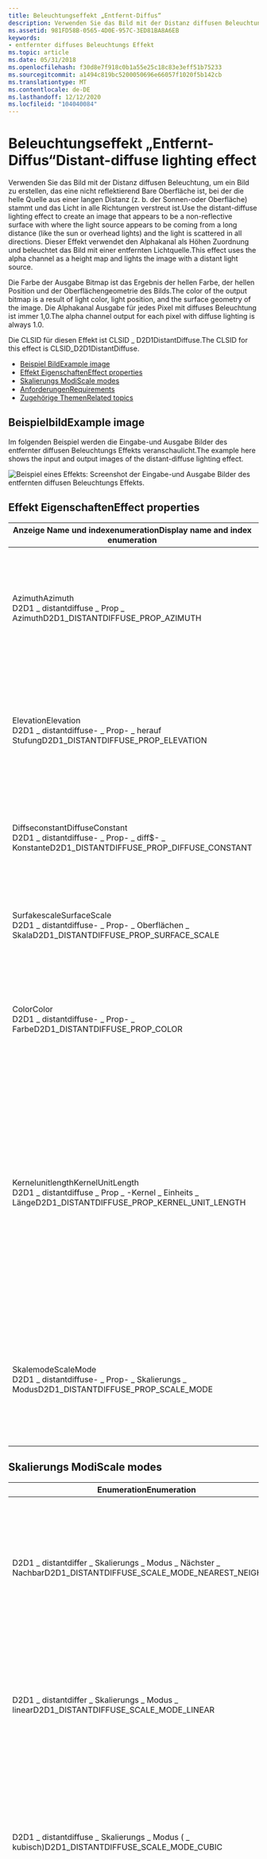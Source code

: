 ```yaml
---
title: Beleuchtungseffekt „Entfernt-Diffus“
description: Verwenden Sie das Bild mit der Distanz diffusen Beleuchtung, um ein Bild zu erstellen, das eine nicht reflektierend Bare Oberfläche ist, bei der die helle Quelle aus einer langen Distanz (z. b. der Sonnen-oder Oberfläche) stammt und das Licht in alle Richtungen verstreut ist.
ms.assetid: 981FD58B-0565-4D0E-957C-3ED81BA8A6EB
keywords:
- entfernter diffuses Beleuchtungs Effekt
ms.topic: article
ms.date: 05/31/2018
ms.openlocfilehash: f30d8e7f918c0b1a55e25c18c83e3eff51b75233
ms.sourcegitcommit: a1494c819bc5200050696e66057f1020f5b142cb
ms.translationtype: MT
ms.contentlocale: de-DE
ms.lasthandoff: 12/12/2020
ms.locfileid: "104040084"
---
```

# <a name="distant-diffuse-lighting-effect"></a><span data-ttu-id="1c893-104">Beleuchtungseffekt „Entfernt-Diffus“</span><span class="sxs-lookup"><span data-stu-id="1c893-104">Distant-diffuse lighting effect</span></span>

<span data-ttu-id="1c893-105">Verwenden Sie das Bild mit der Distanz diffusen Beleuchtung, um ein Bild zu erstellen, das eine nicht reflektierend Bare Oberfläche ist, bei der die helle Quelle aus einer langen Distanz (z. b. der Sonnen-oder Oberfläche) stammt und das Licht in alle Richtungen verstreut ist.</span><span class="sxs-lookup"><span data-stu-id="1c893-105">Use the distant-diffuse lighting effect to create an image that appears to be a non-reflective surface with where the light source appears to be coming from a long distance (like the sun or overhead lights) and the light is scattered in all directions.</span></span> <span data-ttu-id="1c893-106">Dieser Effekt verwendet den Alphakanal als Höhen Zuordnung und beleuchtet das Bild mit einer entfernten Lichtquelle.</span><span class="sxs-lookup"><span data-stu-id="1c893-106">This effect uses the alpha channel as a height map and lights the image with a distant light source.</span></span>

<span data-ttu-id="1c893-107">Die Farbe der Ausgabe Bitmap ist das Ergebnis der hellen Farbe, der hellen Position und der Oberflächengeometrie des Bilds.</span><span class="sxs-lookup"><span data-stu-id="1c893-107">The color of the output bitmap is a result of light color, light position, and the surface geometry of the image.</span></span> <span data-ttu-id="1c893-108">Die Alphakanal Ausgabe für jedes Pixel mit diffuses Beleuchtung ist immer 1,0.</span><span class="sxs-lookup"><span data-stu-id="1c893-108">The alpha channel output for each pixel with diffuse lighting is always 1.0.</span></span>

<span data-ttu-id="1c893-109">Die CLSID für diesen Effekt ist CLSID \_ D2D1DistantDiffuse.</span><span class="sxs-lookup"><span data-stu-id="1c893-109">The CLSID for this effect is CLSID\_D2D1DistantDiffuse.</span></span>

-   [<span data-ttu-id="1c893-110">Beispiel Bild</span><span class="sxs-lookup"><span data-stu-id="1c893-110">Example image</span></span>](#example-image)
-   [<span data-ttu-id="1c893-111">Effekt Eigenschaften</span><span class="sxs-lookup"><span data-stu-id="1c893-111">Effect properties</span></span>](#effect-properties)
-   [<span data-ttu-id="1c893-112">Skalierungs Modi</span><span class="sxs-lookup"><span data-stu-id="1c893-112">Scale modes</span></span>](#scale-modes)
-   [<span data-ttu-id="1c893-113">Anforderungen</span><span class="sxs-lookup"><span data-stu-id="1c893-113">Requirements</span></span>](#requirements)
-   [<span data-ttu-id="1c893-114">Zugehörige Themen</span><span class="sxs-lookup"><span data-stu-id="1c893-114">Related topics</span></span>](#related-topics)

## <a name="example-image"></a><span data-ttu-id="1c893-115">Beispielbild</span><span class="sxs-lookup"><span data-stu-id="1c893-115">Example image</span></span>

<span data-ttu-id="1c893-116">Im folgenden Beispiel werden die Eingabe-und Ausgabe Bilder des entfernter diffusen Beleuchtungs Effekts veranschaulicht.</span><span class="sxs-lookup"><span data-stu-id="1c893-116">The example here shows the input and output images of the distant-diffuse lighting effect.</span></span>

![Beispiel eines Effekts: Screenshot der Eingabe-und Ausgabe Bilder des entfernten diffusen Beleuchtungs Effekts.](images/distant-diffuse-example.png)

## <a name="effect-properties"></a><span data-ttu-id="1c893-118">Effekt Eigenschaften</span><span class="sxs-lookup"><span data-stu-id="1c893-118">Effect properties</span></span>



| <span data-ttu-id="1c893-119">Anzeige Name und indexenumeration</span><span class="sxs-lookup"><span data-stu-id="1c893-119">Display name and index enumeration</span></span>                                                      | <span data-ttu-id="1c893-120">BESCHREIBUNG</span><span class="sxs-lookup"><span data-stu-id="1c893-120">Description</span></span>                                                                                                                                                                                                                                                                                                                                                                                                                                                                                                                   |
|-----------------------------------------------------------------------------------------|-------------------------------------------------------------------------------------------------------------------------------------------------------------------------------------------------------------------------------------------------------------------------------------------------------------------------------------------------------------------------------------------------------------------------------------------------------------------------------------------------------------------------------|
| <span data-ttu-id="1c893-121">Azimuth</span><span class="sxs-lookup"><span data-stu-id="1c893-121">Azimuth</span></span><br/> <span data-ttu-id="1c893-122">D2D1 \_ distantdiffuse \_ Prop \_ Azimuth</span><span class="sxs-lookup"><span data-stu-id="1c893-122">D2D1\_DISTANTDIFFUSE\_PROP\_AZIMUTH</span></span><br/>                       | <span data-ttu-id="1c893-123">Der Richtungs Winkel der Lichtquelle in der XY-Ebene relativ zur X-Achse in der punktuturdirektionale Richtung.</span><span class="sxs-lookup"><span data-stu-id="1c893-123">The direction angle of the light source in the XY plane relative to the X-axis in the counter clock wise direction.</span></span> <span data-ttu-id="1c893-124">Die Einheiten liegen in Grad und müssen zwischen 0 und 360 Grad liegen.</span><span class="sxs-lookup"><span data-stu-id="1c893-124">The units are in degrees and must be between 0 and 360 degrees.</span></span><br/> <span data-ttu-id="1c893-125">Der Typ ist "float".</span><span class="sxs-lookup"><span data-stu-id="1c893-125">The type is FLOAT.</span></span><br/> <span data-ttu-id="1c893-126">Der Standardwert ist 0,0 f.</span><span class="sxs-lookup"><span data-stu-id="1c893-126">The default value is 0.0f.</span></span><br/>                                                                                                                                                                                                                                                            |
| <span data-ttu-id="1c893-127">Elevation</span><span class="sxs-lookup"><span data-stu-id="1c893-127">Elevation</span></span><br/> <span data-ttu-id="1c893-128">D2D1 \_ distantdiffuse- \_ Prop- \_ herauf Stufung</span><span class="sxs-lookup"><span data-stu-id="1c893-128">D2D1\_DISTANTDIFFUSE\_PROP\_ELEVATION</span></span><br/>                   | <span data-ttu-id="1c893-129">Der Richtungs Winkel der Lichtquelle in der YZ-Ebene relativ zur Y-Achse in der punktuturdirektionale Richtung.</span><span class="sxs-lookup"><span data-stu-id="1c893-129">The direction angle of the light source in the YZ plane relative to the Y-axis in the counter clock wise direction.</span></span> <span data-ttu-id="1c893-130">Die Einheiten liegen in Grad und müssen zwischen 0 und 360 Grad liegen.</span><span class="sxs-lookup"><span data-stu-id="1c893-130">The units are in degrees and must be between 0 and 360 degrees.</span></span> <br/> <span data-ttu-id="1c893-131">Der Typ ist "float".</span><span class="sxs-lookup"><span data-stu-id="1c893-131">The type is FLOAT.</span></span><br/> <span data-ttu-id="1c893-132">Der Standardwert ist 0,0 f.</span><span class="sxs-lookup"><span data-stu-id="1c893-132">The default value is 0.0f.</span></span><br/>                                                                                                                                                                                                                                                           |
| <span data-ttu-id="1c893-133">Diffseconstant</span><span class="sxs-lookup"><span data-stu-id="1c893-133">DiffuseConstant</span></span><br/> <span data-ttu-id="1c893-134">D2D1 \_ distantdiffuse- \_ Prop- \_ diff$- \_ Konstante</span><span class="sxs-lookup"><span data-stu-id="1c893-134">D2D1\_DISTANTDIFFUSE\_PROP\_DIFFUSE\_CONSTANT</span></span><br/>     | <span data-ttu-id="1c893-135">Das Verhältnis zwischen diffuses Reflektion und eingehender Lichtmenge.</span><span class="sxs-lookup"><span data-stu-id="1c893-135">The ratio of diffuse reflection to amount of incoming light.</span></span> <span data-ttu-id="1c893-136">Diese Eigenschaft muss zwischen 0 und 10.000 liegen und ist unitless.</span><span class="sxs-lookup"><span data-stu-id="1c893-136">This property must be between 0 and 10,000 and is unitless.</span></span> <br/> <span data-ttu-id="1c893-137">Der Typ ist "float".</span><span class="sxs-lookup"><span data-stu-id="1c893-137">The type is FLOAT.</span></span><br/> <span data-ttu-id="1c893-138">Der Standardwert ist 1.0 f.</span><span class="sxs-lookup"><span data-stu-id="1c893-138">The default value is 1.0f.</span></span><br/>                                                                                                                                                                                                                                                                                                                      |
| <span data-ttu-id="1c893-139">Surfakescale</span><span class="sxs-lookup"><span data-stu-id="1c893-139">SurfaceScale</span></span><br/> <span data-ttu-id="1c893-140">D2D1 \_ distantdiffuse- \_ Prop- \_ Oberflächen \_ Skala</span><span class="sxs-lookup"><span data-stu-id="1c893-140">D2D1\_DISTANTDIFFUSE\_PROP\_SURFACE\_SCALE</span></span><br/>           | <span data-ttu-id="1c893-141">Der Skalierungsfaktor in der Z-Richtung.</span><span class="sxs-lookup"><span data-stu-id="1c893-141">The scale factor in the Z direction.</span></span> <span data-ttu-id="1c893-142">Die Oberflächen Skala ist unitless und muss zwischen 0 und 10.000 liegen.</span><span class="sxs-lookup"><span data-stu-id="1c893-142">The surface scale is unitless and must be between 0 and 10,000.</span></span><br/> <span data-ttu-id="1c893-143">Der Typ ist "float".</span><span class="sxs-lookup"><span data-stu-id="1c893-143">The type is FLOAT.</span></span><br/> <span data-ttu-id="1c893-144">Der Standardwert ist 1.0 f.</span><span class="sxs-lookup"><span data-stu-id="1c893-144">The default value is 1.0f.</span></span><br/>                                                                                                                                                                                                                                                                                                                                           |
| <span data-ttu-id="1c893-145">Color</span><span class="sxs-lookup"><span data-stu-id="1c893-145">Color</span></span><br/> <span data-ttu-id="1c893-146">D2D1 \_ distantdiffuse- \_ Prop- \_ Farbe</span><span class="sxs-lookup"><span data-stu-id="1c893-146">D2D1\_DISTANTDIFFUSE\_PROP\_COLOR</span></span><br/>                           | <span data-ttu-id="1c893-147">Die Farbe des eingehenden Lichts.</span><span class="sxs-lookup"><span data-stu-id="1c893-147">The color of the incoming light.</span></span> <span data-ttu-id="1c893-148">Diese Eigenschaft wird als D2D1 \_ Vector \_ 3F (R, G, B) verfügbar gemacht und zum Berechnen von l<sub>R</sub>, l<sub>G</sub>, l<sub>B</sub>verwendet.</span><span class="sxs-lookup"><span data-stu-id="1c893-148">This property is exposed as a D2D1\_VECTOR\_3F   (R, G, B) and used to compute L<sub>R</sub>, L<sub>G</sub>, L<sub>B</sub>.</span></span> <br/> <span data-ttu-id="1c893-149">Der Typ ist "D2D1 \_ Vector \_ 3F".</span><span class="sxs-lookup"><span data-stu-id="1c893-149">The type is D2D1\_VECTOR\_3F.</span></span><br/> <span data-ttu-id="1c893-150">Der Standardwert ist {1.0 f, 1.0 f, 1.0 f}.</span><span class="sxs-lookup"><span data-stu-id="1c893-150">The default value is {1.0f, 1.0f, 1.0f}.</span></span><br/>                                                                                                                                                                                                                                                         |
| <span data-ttu-id="1c893-151">Kernelunitlength</span><span class="sxs-lookup"><span data-stu-id="1c893-151">KernelUnitLength</span></span><br/> <span data-ttu-id="1c893-152">D2D1 \_ distantdiffuse \_ Prop \_ -Kernel \_ Einheits \_ Länge</span><span class="sxs-lookup"><span data-stu-id="1c893-152">D2D1\_DISTANTDIFFUSE\_PROP\_KERNEL\_UNIT\_LENGTH</span></span><br/> | <span data-ttu-id="1c893-153">Die Größe eines Elements im Sobel-Kernel, das verwendet wird, um die Oberflächen normale in der X-und Y-Richtung zu generieren.</span><span class="sxs-lookup"><span data-stu-id="1c893-153">The size of an element in the Sobel kernel used to generate the surface normal in the X and Y direction.</span></span> <span data-ttu-id="1c893-154">Diese Eigenschaft wird den DX-und dy-Werten im Sobel-Farbverlauf zugeordnet.</span><span class="sxs-lookup"><span data-stu-id="1c893-154">This property maps to the dx and dy values in the Sobel gradient.</span></span> <span data-ttu-id="1c893-155">Diese Eigenschaft ist ein D2D1 \_ Vector \_ 2F (Kernel Unit Length X, Kernel Unit Length Y) und wird in (geräteunabhängige Pixel (Dips)/Kernel Unit) definiert.</span><span class="sxs-lookup"><span data-stu-id="1c893-155">This property is a D2D1\_VECTOR\_2F (Kernel Unit Length X, Kernel Unit Length Y) and is defined in (device-independent pixels (DIPs)/Kernel Unit).</span></span> <span data-ttu-id="1c893-156">Der Effekt verwendet die bilineare interpolung, um die Bitmap so zu skalieren, dass Sie mit der Größe der Kernel-Elemente</span><span class="sxs-lookup"><span data-stu-id="1c893-156">The effect uses bilinear interpolation to scale the bitmap to match size of kernel elements.</span></span> <br/> <span data-ttu-id="1c893-157">Der Typ ist "D2D1 \_ Vector \_ 2F".</span><span class="sxs-lookup"><span data-stu-id="1c893-157">The type is D2D1\_VECTOR\_2F.</span></span><br/> <span data-ttu-id="1c893-158">Der Standardwert ist {1.0 f, 1.0 f}.</span><span class="sxs-lookup"><span data-stu-id="1c893-158">The default value is {1.0f, 1.0f}.</span></span><br/> |
| <span data-ttu-id="1c893-159">Skalemode</span><span class="sxs-lookup"><span data-stu-id="1c893-159">ScaleMode</span></span><br/> <span data-ttu-id="1c893-160">D2D1 \_ distantdiffuse- \_ Prop- \_ Skalierungs \_ Modus</span><span class="sxs-lookup"><span data-stu-id="1c893-160">D2D1\_DISTANTDIFFUSE\_PROP\_SCALE\_MODE</span></span><br/>                 | <span data-ttu-id="1c893-161">Der Interpolations Modus, mit dem das Bild auf die entsprechende Kernel Einheitslänge skaliert wird.</span><span class="sxs-lookup"><span data-stu-id="1c893-161">The interpolation mode the effect uses to scale the image to the corresponding kernel unit length.</span></span> <span data-ttu-id="1c893-162">Es gibt sechs Skalierungs Modi mit hoher Qualität und Geschwindigkeit.</span><span class="sxs-lookup"><span data-stu-id="1c893-162">There are six scale modes that range in quality and speed.</span></span><br/> <span data-ttu-id="1c893-163">Der Typ ist der D2D1 \_ distantdiffuse- \_ Skalierungs \_ Modus.</span><span class="sxs-lookup"><span data-stu-id="1c893-163">The type is D2D1\_DISTANTDIFFUSE\_SCALE\_MODE.</span></span><br/> <span data-ttu-id="1c893-164">Der Standardwert ist D2D1 \_ distantdiffuse \_ Scale \_ Mode \_ linear.</span><span class="sxs-lookup"><span data-stu-id="1c893-164">The default value is D2D1\_DISTANTDIFFUSE\_SCALE\_MODE\_LINEAR.</span></span><br/>                                                                                                                                                                                                                 |



 

## <a name="scale-modes"></a><span data-ttu-id="1c893-165">Skalierungs Modi</span><span class="sxs-lookup"><span data-stu-id="1c893-165">Scale modes</span></span>



| <span data-ttu-id="1c893-166">Enumeration</span><span class="sxs-lookup"><span data-stu-id="1c893-166">Enumeration</span></span>                                              | <span data-ttu-id="1c893-167">Beschreibung</span><span class="sxs-lookup"><span data-stu-id="1c893-167">Description</span></span>                                                                                                                                                                                          |
|----------------------------------------------------------|------------------------------------------------------------------------------------------------------------------------------------------------------------------------------------------------------|
| <span data-ttu-id="1c893-168">D2D1 \_ distantdiffer \_ Skalierungs \_ Modus \_ Nächster \_ Nachbar</span><span class="sxs-lookup"><span data-stu-id="1c893-168">D2D1\_DISTANTDIFFUSE\_SCALE\_MODE\_NEAREST\_NEIGHBOR</span></span>     | <span data-ttu-id="1c893-169">Verwendet den nächsten einzelnen Punkt und verwendet diesen.</span><span class="sxs-lookup"><span data-stu-id="1c893-169">Samples the nearest single point and uses that.</span></span> <span data-ttu-id="1c893-170">Dieser Modus verwendet weniger Verarbeitungszeit, gibt jedoch das niedrigste Qualitätsbild aus.</span><span class="sxs-lookup"><span data-stu-id="1c893-170">This mode uses less processing time, but outputs the lowest quality image.</span></span>                                                                           |
| <span data-ttu-id="1c893-171">D2D1 \_ distantdiffer \_ Skalierungs \_ Modus \_ linear</span><span class="sxs-lookup"><span data-stu-id="1c893-171">D2D1\_DISTANTDIFFUSE\_SCALE\_MODE\_LINEAR</span></span>                | <span data-ttu-id="1c893-172">Verwendet ein vier-Punkt-Beispiel und eine lineare interpolung.</span><span class="sxs-lookup"><span data-stu-id="1c893-172">Uses a four point sample and linear interpolation.</span></span> <span data-ttu-id="1c893-173">In diesem Modus wird ein Image mit höherer Qualität als nächster Nachbar ausgegeben.</span><span class="sxs-lookup"><span data-stu-id="1c893-173">This mode outputs a higher quality image than nearest neighbor.</span></span>                                                                                   |
| <span data-ttu-id="1c893-174">D2D1 \_ distantdiffuse \_ Skalierungs \_ Modus ( \_ kubisch)</span><span class="sxs-lookup"><span data-stu-id="1c893-174">D2D1\_DISTANTDIFFUSE\_SCALE\_MODE\_CUBIC</span></span>                 | <span data-ttu-id="1c893-175">Verwendet einen 16-beispielkubischen Kernel für Interpolationen.</span><span class="sxs-lookup"><span data-stu-id="1c893-175">Uses a 16 sample cubic kernel for interpolation.</span></span> <span data-ttu-id="1c893-176">In diesem Modus wird die meiste Verarbeitungszeit verwendet, es wird jedoch ein Image mit höherer Qualität ausgegeben.</span><span class="sxs-lookup"><span data-stu-id="1c893-176">This mode uses the most processing time, but outputs a higher quality image.</span></span>                                                                        |
| <span data-ttu-id="1c893-177">D2D1 \_ distantdiffuse \_ \_ Skalierungsmodus- \_ \_ Multisample \_ linear</span><span class="sxs-lookup"><span data-stu-id="1c893-177">D2D1\_DISTANTDIFFUSE\_SCALE\_MODE\_MULTI\_SAMPLE\_LINEAR</span></span> | <span data-ttu-id="1c893-178">Verwendet vier lineare Stichproben innerhalb eines einzelnen Pixels für eine gute Edge-Antialiasing.</span><span class="sxs-lookup"><span data-stu-id="1c893-178">Uses 4 linear samples within a single pixel for good edge anti-aliasing.</span></span> <span data-ttu-id="1c893-179">Dieser Modus eignet sich gut zum horizontalen Herunterskalieren um kleine Beträge in Bildern mit wenigen Pixeln.</span><span class="sxs-lookup"><span data-stu-id="1c893-179">This mode is good for scaling down by small amounts on images with few pixels.</span></span>                                              |
| <span data-ttu-id="1c893-180">D2D1 \_ distantdiffer \_ Skalierungs \_ Modus \_ anisotrope</span><span class="sxs-lookup"><span data-stu-id="1c893-180">D2D1\_DISTANTDIFFUSE\_SCALE\_MODE\_ANISOTROPIC</span></span>           | <span data-ttu-id="1c893-181">Verwendet anisotrope Filterung, um ein Muster entsprechend der transformierten Form der Bitmap zu modellieren.</span><span class="sxs-lookup"><span data-stu-id="1c893-181">Uses anisotropic filtering to sample a pattern according to the transformed shape of the bitmap.</span></span>                                                                                                     |
| <span data-ttu-id="1c893-182">D2D1 \_ distantdiffuse \_ Skalierungs \_ Modus \_ High \_ Quality \_ kubisch</span><span class="sxs-lookup"><span data-stu-id="1c893-182">D2D1\_DISTANTDIFFUSE\_SCALE\_MODE\_HIGH\_QUALITY\_CUBIC</span></span>  | <span data-ttu-id="1c893-183">Verwendet einen kubischen Kernel mit hoher Qualität für eine Variable Größe, um das Abbild vorab zu skalieren, wenn eine downstreamingmatrix an der Transformationsmatrix beteiligt ist.</span><span class="sxs-lookup"><span data-stu-id="1c893-183">Uses a variable size high quality cubic kernel to perform a pre-downscale the image if downscaling is involved in the transform matrix.</span></span> <span data-ttu-id="1c893-184">Verwendet dann den kubischen Interpolations Modus für die endgültige Ausgabe.</span><span class="sxs-lookup"><span data-stu-id="1c893-184">Then uses the cubic interpolation mode for the final output.</span></span> |



 

> [!Note]  
> <span data-ttu-id="1c893-185">Wenn Sie keinen Modus auswählen, wird der Effekt standardmäßig auf D2D1 \_ distantdiffer \_ Scale \_ Mode \_ linear.</span><span class="sxs-lookup"><span data-stu-id="1c893-185">If you don't select a mode, the effect defaults to D2D1\_DISTANTDIFFUSE\_SCALE\_MODE\_LINEAR.</span></span>

 
## <a name="requirements"></a><span data-ttu-id="1c893-186">Anforderungen</span><span class="sxs-lookup"><span data-stu-id="1c893-186">Requirements</span></span>



| <span data-ttu-id="1c893-187">Anforderung</span><span class="sxs-lookup"><span data-stu-id="1c893-187">Requirement</span></span> | <span data-ttu-id="1c893-188">Wert</span><span class="sxs-lookup"><span data-stu-id="1c893-188">Value</span></span> |
|--------------------------|------------------------------------------------------------------------------------|
| <span data-ttu-id="1c893-189">Unterstützte Mindestversion (Client)</span><span class="sxs-lookup"><span data-stu-id="1c893-189">Minimum supported client</span></span> | <span data-ttu-id="1c893-190">Windows 8 und Platt Form Update für Windows 7 \[ -Desktop-Apps für \| Windows Store-Apps\]</span><span class="sxs-lookup"><span data-stu-id="1c893-190">Windows 8 and Platform Update for Windows 7 \[desktop apps \| Windows Store apps\]</span></span> |
| <span data-ttu-id="1c893-191">Unterstützte Mindestversion (Server)</span><span class="sxs-lookup"><span data-stu-id="1c893-191">Minimum supported server</span></span> | <span data-ttu-id="1c893-192">Windows 8 und Platt Form Update für Windows 7 \[ -Desktop-Apps für \| Windows Store-Apps\]</span><span class="sxs-lookup"><span data-stu-id="1c893-192">Windows 8 and Platform Update for Windows 7 \[desktop apps \| Windows Store apps\]</span></span> |
| <span data-ttu-id="1c893-193">Header</span><span class="sxs-lookup"><span data-stu-id="1c893-193">Header</span></span>                   | <span data-ttu-id="1c893-194">d2d1effects. h</span><span class="sxs-lookup"><span data-stu-id="1c893-194">d2d1effects.h</span></span>                                                                      |
| <span data-ttu-id="1c893-195">Bibliothek</span><span class="sxs-lookup"><span data-stu-id="1c893-195">Library</span></span>                  | <span data-ttu-id="1c893-196">d2d1. lib, dxguid. lib</span><span class="sxs-lookup"><span data-stu-id="1c893-196">d2d1.lib, dxguid.lib</span></span>                                                               |



 

## <a name="related-topics"></a><span data-ttu-id="1c893-197">Zugehörige Themen</span><span class="sxs-lookup"><span data-stu-id="1c893-197">Related topics</span></span>

<dl> <dt>

[<span data-ttu-id="1c893-198">**ID2D1Effect**</span><span class="sxs-lookup"><span data-stu-id="1c893-198">**ID2D1Effect**</span></span>](/windows/win32/api/d2d1_1/nn-d2d1_1-id2d1effect)
</dt> </dl>

 

